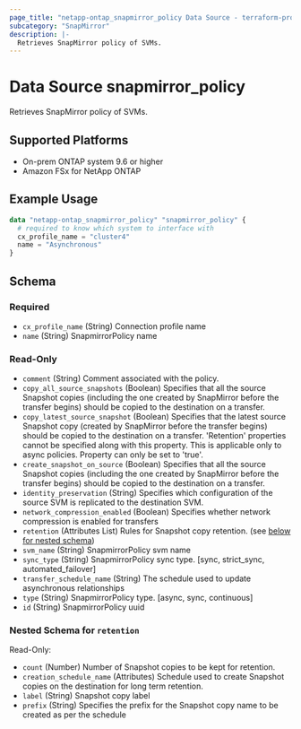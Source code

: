 ```yaml
---
page_title: "netapp-ontap_snapmirror_policy Data Source - terraform-provider-netapp-ontap"
subcategory: "SnapMirror"
description: |-
  Retrieves SnapMirror policy of SVMs.
---
```


# Data Source snapmirror_policy

Retrieves SnapMirror policy of SVMs.

## Supported Platforms

* On-prem ONTAP system 9.6 or higher
* Amazon FSx for NetApp ONTAP

## Example Usage

```terraform
data "netapp-ontap_snapmirror_policy" "snapmirror_policy" {
  # required to know which system to interface with
  cx_profile_name = "cluster4"
  name = "Asynchronous"
}
```

<!-- schema generated by tfplugindocs -->
## Schema

### Required

- `cx_profile_name` (String) Connection profile name
- `name` (String) SnapmirrorPolicy name

### Read-Only

- `comment` (String) Comment associated with the policy.
- `copy_all_source_snapshots` (Boolean) Specifies that all the source Snapshot copies (including the one created by SnapMirror before the transfer begins) should be copied to the destination on a transfer.
- `copy_latest_source_snapshot` (Boolean) Specifies that the latest source Snapshot copy (created by SnapMirror before the transfer begins) should be copied to the destination on a transfer. 'Retention' properties cannot be specified along with this property. This is applicable only to async policies. Property can only be set to 'true'.
- `create_snapshot_on_source` (Boolean) Specifies that all the source Snapshot copies (including the one created by SnapMirror before the transfer begins) should be copied to the destination on a transfer.
- `identity_preservation` (String) Specifies which configuration of the source SVM is replicated to the destination SVM.
- `network_compression_enabled` (Boolean) Specifies whether network compression is enabled for transfers
- `retention` (Attributes List) Rules for Snapshot copy retention. (see [below for nested schema](#nestedatt--retention))
- `svm_name` (String) SnapmirrorPolicy svm name
- `sync_type` (String) SnapmirrorPolicy sync type. [sync, strict_sync, automated_failover]
- `transfer_schedule_name` (String) The schedule used to update asynchronous relationships
- `type` (String) SnapmirrorPolicy type. [async, sync, continuous]
- `id` (String) SnapmirrorPolicy uuid

<a id="nestedatt--retention"></a>

### Nested Schema for `retention`

Read-Only:

- `count` (Number) Number of Snapshot copies to be kept for retention.
- `creation_schedule_name` (Attributes) Schedule used to create Snapshot copies on the destination for long term retention. 
- `label` (String) Snapshot copy label
- `prefix` (String) Specifies the prefix for the Snapshot copy name to be created as per the schedule
